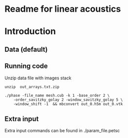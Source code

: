 # Readme for linear acoustics

# Introduction

## Data (default)

## Running code

Unzip data file with images stack
```
unzip  out_arrays.txt.zip
```

```
./phase -file_name mesh.cub -k 1 -base_order 2 \
	-order_savitzky_golay 2 -window_savitzky_golay 5 \
	-window_shift -1  && mbconvert out_0.h5m out_0.vtk
```

## Extra input

Extra input commands can be found in ./param_file.petsc